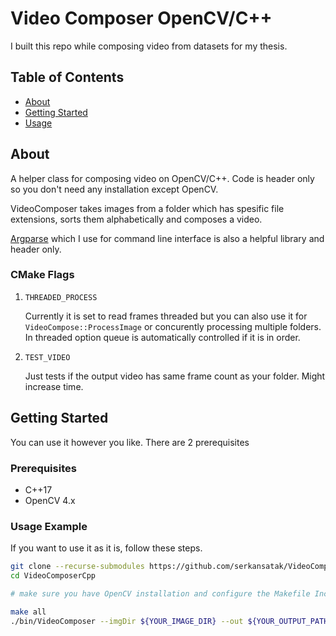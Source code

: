 # Video Composer OpenCV/C++

I built this repo while composing video from datasets for my thesis.

## Table of Contents

- [About](#about)
- [Getting Started](#getting_started)
- [Usage](#usage)

## About <a name = "about"></a>

A helper class for composing video on OpenCV/C++. Code is header only so you don't need any installation except OpenCV.

VideoComposer takes images from a folder which has spesific file extensions, sorts them alphabetically and composes a video.

[Argparse](https://github.com/p-ranav/argparse) which I use for command line interface is also a helpful library and header only.

### CMake Flags

1. ```THREADED_PROCESS```

    Currently it is set to read frames threaded but you can also use it for ```VideoCompose::ProcessImage``` or concurently processing multiple folders. In threaded option queue is automatically controlled if it is in order.
2. ```TEST_VIDEO```

    Just tests if the output video has same frame count as your folder. Might increase time.


## Getting Started <a name = "getting_started"></a>

You can use it however you like. There are 2 prerequisites

### Prerequisites

 - C++17
 - OpenCV 4.x

### Usage Example

If you want to use it as it is, follow these steps.

```bash
git clone --recurse-submodules https://github.com/serkansatak/VideoComposerCpp
cd VideoComposerCpp

# make sure you have OpenCV installation and configure the Makefile Includes and Libs for your machine.

make all
./bin/VideoComposer --imgDir ${YOUR_IMAGE_DIR} --out ${YOUR_OUTPUT_PATH} --fps ${DESIRED_FPS}
```


